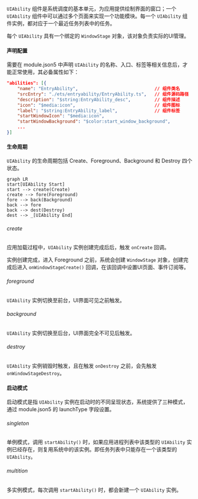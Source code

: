 `UIAbility` 组件是系统调度的基本单元，为应用提供绘制界面的窗口；一个 `UIAbility` 组件中可以通过多个页面来实现一个功能模块。每一个 `UIAbility` 组件实例，都对应于一个最近任务列表中的任务。

每个 `UIAbility` 具有一个绑定的 `WindowStage` 对象，该对象负责实际的UI管理。

#### 声明配置
需要在 module.json5 中声明 `UIAbility` 的名称、入口、标签等相关信息后，才能正常使用，其必备属性如下：
```json
"abilities": [{   
    "name": "EntryAbility",                             // 组件类名
    "srcEntry": "./ets/entryability/EntryAbility.ts",   // 组件源码路径
    "description": "$string:EntryAbility_desc",         // 组件描述
    "icon": "$media:icon",                              // 组件图标
    "label": "$string:EntryAbility_label",              // 组件标签
    "startWindowIcon": "$media:icon",
    "startWindowBackground": "$color:start_window_background",
    ...
}]
```

#### 生命周期
`UIAbility` 的生命周期包括 Create、Foreground、Background 和 Destroy 四个状态。
```mermaid
graph LR 
start[UIAbility Start]
start --> create(Create)
create --> fore(Foreground)
fore --> back(Background)
back --> fore
back --> dest(Destroy)
dest --> _[UIAbility End]
```

###### create
应用加载过程中，`UIAbility` 实例创建完成后后，触发 `onCreate` 回调。

实例创建完成，进入 Foreground 之前，系统会创建 `WindowStage` 对象，创建完成后进入 `onWindowStageCreate()` 回调，在该回调中设置UI页面、事件订阅等。

###### foreground
`UIAbility` 实例切换至前台，UI界面可见之前触发。

###### background
`UIAbility` 实例切换至后台，UI界面完全不可见后触发。

###### destroy
`UIAbility` 实例销毁时触发，且在触发 `onDestroy` 之前，会先触发 `onWindowStageDestroy`。

#### 启动模式
启动模式是指 `UIAbility` 实例在启动时的不同呈现状态，系统提供了三种模式，通过 module.json5 的 launchType 字段设置。

###### singleton
单例模式，调用 `startAbility()` 时，如果应用进程列表中该类型的 `UIAbility` 实例已经存在，则复用系统中的该实例。即任务列表中只能存在一个该类型的 `UIAbility`。

###### multition
多实例模式，每次调用 `startAbility()` 时，都会新建一个 `UIAbility` 实例。